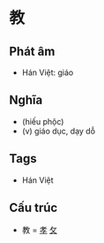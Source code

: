 # 教

## Phát âm
* Hán Việt: giáo

## Nghĩa
* (hiếu phộc)
* (v) giáo dục, dạy dỗ

## Tags
* Hán Việt

## Cấu trúc
* 教 = [孝](孝.md) [攵](攵.md)

<script>window.HANZI_FIELD='教';</script>